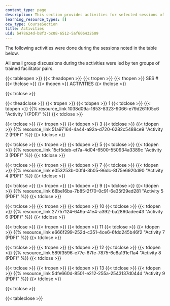 ```yaml
---
content_type: page
description: This section provides activities for selected sessions of the course.
learning_resource_types: []
ocw_type: CourseSection
title: Activities
uid: b478624d-b8f3-bc08-6512-5af606432609
---
```


The following activities were done during the sessions noted in the table below.

All small group discussions during the activities were led by ten groups of trained facilitator pairs.

{{< tableopen >}}
{{< theadopen >}}
{{< tropen >}}
{{< thopen >}}
SES #
{{< thclose >}}
{{< thopen >}}
ACTIVITIES
{{< thclose >}}

{{< trclose >}}

{{< theadclose >}}
{{< tropen >}}
{{< tdopen >}}
1
{{< tdclose >}}
{{< tdopen >}}
{{% resource_link 1038d09a-1853-8323-9066-e79d261f05c6 "Activity 1 (PDF)" %}}
{{< tdclose >}}

{{< trclose >}}
{{< tropen >}}
{{< tdopen >}}
3
{{< tdclose >}}
{{< tdopen >}}
{{% resource_link 51a97164-4a44-a92a-d720-6282c5488ce9 "Activity 2 (PDF)" %}}
{{< tdclose >}}

{{< trclose >}}
{{< tropen >}}
{{< tdopen >}}
5
{{< tdclose >}}
{{< tdopen >}}
{{% resource_link 15cf5deb-ef7a-4d04-6500-550934a3389c "Activity 3 (PDF)" %}}
{{< tdclose >}}

{{< trclose >}}
{{< tropen >}}
{{< tdopen >}}
7
{{< tdclose >}}
{{< tdopen >}}
{{% resource_link e053253b-00f4-3b05-96dc-8f75e6920d90 "Activity 4 (PDF)" %}}
{{< tdclose >}}

{{< trclose >}}
{{< tropen >}}
{{< tdopen >}}
9
{{< tdclose >}}
{{< tdopen >}}
{{% resource_link 68be16ba-7b85-2f70-0c91-6e35f29ed281 "Activity 5 (PDF)" %}}
{{< tdclose >}}

{{< trclose >}}
{{< tropen >}}
{{< tdopen >}}
10
{{< tdclose >}}
{{< tdopen >}}
{{% resource_link 27757124-649a-41e4-a392-ba2860adee43 "Activity 6 (PDF)" %}}
{{< tdclose >}}

{{< trclose >}}
{{< tropen >}}
{{< tdopen >}}
11
{{< tdclose >}}
{{< tdopen >}}
{{% resource_link e666f299-252d-c351-4ce6-6fdd245b46f2 "Activity 7 (PDF)" %}}
{{< tdclose >}}

{{< trclose >}}
{{< tropen >}}
{{< tdopen >}}
12
{{< tdclose >}}
{{< tdopen >}}
{{% resource_link 589f3596-e77e-67fe-7875-6c8a191cf1a4 "Activity 8 (PDF)" %}}
{{< tdclose >}}

{{< trclose >}}
{{< tropen >}}
{{< tdopen >}}
13
{{< tdclose >}}
{{< tdopen >}}
{{% resource_link 5dfe660d-8501-e212-255a-2543137d044d "Activity 9 (PDF)" %}}
{{< tdclose >}}

{{< trclose >}}

{{< tableclose >}}